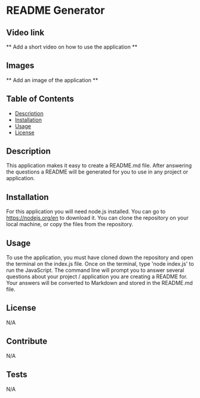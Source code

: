 # README Generator

## Video link 
** Add a short video on how to use the application **

## Images
** Add an image of the application **

## Table of Contents
- [Description](#description)
- [Installation](#installation)
- [Usage](#usage)
- [License](#license)

## Description
This application makes it easy to create a README.md file. After answering the questions a README will be generated for you to use in any project or application.

## Installation
For this application you will need node.js installed. You can go to https://nodejs.org/en to download it. You can clone the repository on your local machine, or copy the files from the repository.

## Usage
To use the application, you must have cloned down the repository and open the terminal on the index.js file. Once on the terminal, type 'node index.js' to run the JavaScript. The command line will prompt you to answer several questions about your project / application you are creating a README for. Your answers will be converted to Markdown and stored in the README.md file.

## License
N/A

## Contribute
N/A

## Tests
N/A
